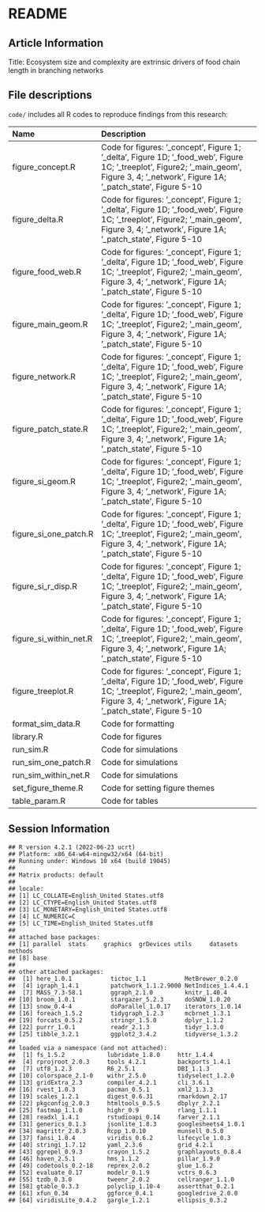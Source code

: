 README
================

## Article Information

Title: Ecosystem size and complexity are extrinsic drivers of food chain
length in branching networks

## File descriptions

`code/` includes all R codes to reproduce findings from this research:

| Name                   | Description                                                                                                                                                                                     |
|:-----------------------|:------------------------------------------------------------------------------------------------------------------------------------------------------------------------------------------------|
| figure_concept.R       | Code for figures: ’\_concept’, Figure 1; ’\_delta’, Figure 1D; ’\_food_web’, Figure 1C; ’\_treeplot’, Figure2; ’\_main_geom’, Figure 3, 4; ’\_network’, Figure 1A; ’\_patch_state’, Figure 5-10 |
| figure_delta.R         | Code for figures: ’\_concept’, Figure 1; ’\_delta’, Figure 1D; ’\_food_web’, Figure 1C; ’\_treeplot’, Figure2; ’\_main_geom’, Figure 3, 4; ’\_network’, Figure 1A; ’\_patch_state’, Figure 5-10 |
| figure_food_web.R      | Code for figures: ’\_concept’, Figure 1; ’\_delta’, Figure 1D; ’\_food_web’, Figure 1C; ’\_treeplot’, Figure2; ’\_main_geom’, Figure 3, 4; ’\_network’, Figure 1A; ’\_patch_state’, Figure 5-10 |
| figure_main_geom.R     | Code for figures: ’\_concept’, Figure 1; ’\_delta’, Figure 1D; ’\_food_web’, Figure 1C; ’\_treeplot’, Figure2; ’\_main_geom’, Figure 3, 4; ’\_network’, Figure 1A; ’\_patch_state’, Figure 5-10 |
| figure_network.R       | Code for figures: ’\_concept’, Figure 1; ’\_delta’, Figure 1D; ’\_food_web’, Figure 1C; ’\_treeplot’, Figure2; ’\_main_geom’, Figure 3, 4; ’\_network’, Figure 1A; ’\_patch_state’, Figure 5-10 |
| figure_patch_state.R   | Code for figures: ’\_concept’, Figure 1; ’\_delta’, Figure 1D; ’\_food_web’, Figure 1C; ’\_treeplot’, Figure2; ’\_main_geom’, Figure 3, 4; ’\_network’, Figure 1A; ’\_patch_state’, Figure 5-10 |
| figure_si_geom.R       | Code for figures: ’\_concept’, Figure 1; ’\_delta’, Figure 1D; ’\_food_web’, Figure 1C; ’\_treeplot’, Figure2; ’\_main_geom’, Figure 3, 4; ’\_network’, Figure 1A; ’\_patch_state’, Figure 5-10 |
| figure_si_one_patch.R  | Code for figures: ’\_concept’, Figure 1; ’\_delta’, Figure 1D; ’\_food_web’, Figure 1C; ’\_treeplot’, Figure2; ’\_main_geom’, Figure 3, 4; ’\_network’, Figure 1A; ’\_patch_state’, Figure 5-10 |
| figure_si_r_disp.R     | Code for figures: ’\_concept’, Figure 1; ’\_delta’, Figure 1D; ’\_food_web’, Figure 1C; ’\_treeplot’, Figure2; ’\_main_geom’, Figure 3, 4; ’\_network’, Figure 1A; ’\_patch_state’, Figure 5-10 |
| figure_si_within_net.R | Code for figures: ’\_concept’, Figure 1; ’\_delta’, Figure 1D; ’\_food_web’, Figure 1C; ’\_treeplot’, Figure2; ’\_main_geom’, Figure 3, 4; ’\_network’, Figure 1A; ’\_patch_state’, Figure 5-10 |
| figure_treeplot.R      | Code for figures: ’\_concept’, Figure 1; ’\_delta’, Figure 1D; ’\_food_web’, Figure 1C; ’\_treeplot’, Figure2; ’\_main_geom’, Figure 3, 4; ’\_network’, Figure 1A; ’\_patch_state’, Figure 5-10 |
| format_sim_data.R      | Code for formatting                                                                                                                                                                             |
| library.R              | Code for figures                                                                                                                                                                                |
| run_sim.R              | Code for simulations                                                                                                                                                                            |
| run_sim_one_patch.R    | Code for simulations                                                                                                                                                                            |
| run_sim_within_net.R   | Code for simulations                                                                                                                                                                            |
| set_figure_theme.R     | Code for setting figure themes                                                                                                                                                                  |
| table_param.R          | Code for tables                                                                                                                                                                                 |

## Session Information

    ## R version 4.2.1 (2022-06-23 ucrt)
    ## Platform: x86_64-w64-mingw32/x64 (64-bit)
    ## Running under: Windows 10 x64 (build 19045)
    ## 
    ## Matrix products: default
    ## 
    ## locale:
    ## [1] LC_COLLATE=English_United States.utf8 
    ## [2] LC_CTYPE=English_United States.utf8   
    ## [3] LC_MONETARY=English_United States.utf8
    ## [4] LC_NUMERIC=C                          
    ## [5] LC_TIME=English_United States.utf8    
    ## 
    ## attached base packages:
    ## [1] parallel  stats     graphics  grDevices utils     datasets  methods  
    ## [8] base     
    ## 
    ## other attached packages:
    ##  [1] here_1.0.1           tictoc_1.1           MetBrewer_0.2.0     
    ##  [4] igraph_1.4.1         patchwork_1.1.2.9000 NetIndices_1.4.4.1  
    ##  [7] MASS_7.3-58.1        ggraph_2.1.0         knitr_1.40.4        
    ## [10] broom_1.0.1          stargazer_5.2.3      doSNOW_1.0.20       
    ## [13] snow_0.4-4           doParallel_1.0.17    iterators_1.0.14    
    ## [16] foreach_1.5.2        tidygraph_1.2.3      mcbrnet_1.3.1       
    ## [19] forcats_0.5.2        stringr_1.5.0        dplyr_1.1.2         
    ## [22] purrr_1.0.1          readr_2.1.3          tidyr_1.3.0         
    ## [25] tibble_3.2.1         ggplot2_3.4.2        tidyverse_1.3.2     
    ## 
    ## loaded via a namespace (and not attached):
    ##  [1] fs_1.5.2            lubridate_1.8.0     httr_1.4.4         
    ##  [4] rprojroot_2.0.3     tools_4.2.1         backports_1.4.1    
    ##  [7] utf8_1.2.3          R6_2.5.1            DBI_1.1.3          
    ## [10] colorspace_2.1-0    withr_2.5.0         tidyselect_1.2.0   
    ## [13] gridExtra_2.3       compiler_4.2.1      cli_3.6.1          
    ## [16] rvest_1.0.3         pacman_0.5.1        xml2_1.3.3         
    ## [19] scales_1.2.1        digest_0.6.31       rmarkdown_2.17     
    ## [22] pkgconfig_2.0.3     htmltools_0.5.5     dbplyr_2.2.1       
    ## [25] fastmap_1.1.0       highr_0.9           rlang_1.1.1        
    ## [28] readxl_1.4.1        rstudioapi_0.14     farver_2.1.1       
    ## [31] generics_0.1.3      jsonlite_1.8.3      googlesheets4_1.0.1
    ## [34] magrittr_2.0.3      Rcpp_1.0.10         munsell_0.5.0      
    ## [37] fansi_1.0.4         viridis_0.6.2       lifecycle_1.0.3    
    ## [40] stringi_1.7.12      yaml_2.3.6          grid_4.2.1         
    ## [43] ggrepel_0.9.3       crayon_1.5.2        graphlayouts_0.8.4 
    ## [46] haven_2.5.1         hms_1.1.2           pillar_1.9.0       
    ## [49] codetools_0.2-18    reprex_2.0.2        glue_1.6.2         
    ## [52] evaluate_0.17       modelr_0.1.9        vctrs_0.6.3        
    ## [55] tzdb_0.3.0          tweenr_2.0.2        cellranger_1.1.0   
    ## [58] gtable_0.3.3        polyclip_1.10-4     assertthat_0.2.1   
    ## [61] xfun_0.34           ggforce_0.4.1       googledrive_2.0.0  
    ## [64] viridisLite_0.4.2   gargle_1.2.1        ellipsis_0.3.2
